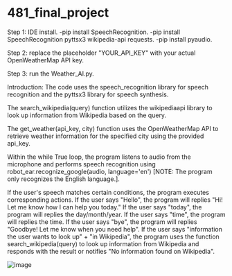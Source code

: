 # 481_final_project
Step 1: IDE install.
-pip install SpeechRecognition.
-pip install SpeechRecognition pyttsx3 wikipedia-api requests.
-pip install pyaudio.

Step 2: replace the placeholder "YOUR_API_KEY" with your actual OpenWeatherMap API key.

Step 3: run the Weather_AI.py.

Introduction:
The code uses the speech_recognition library for speech recognition and the pyttsx3 library for speech synthesis.

The search_wikipedia(query) function utilizes the wikipediaapi library to look up information from Wikipedia based on the query.

The get_weather(api_key, city) function uses the OpenWeatherMap API to retrieve weather information for the specified city using the provided api_key.

Within the while True loop, the program listens to audio from the microphone and performs speech recognition using robot_ear.recognize_google(audio, language='en') [NOTE: The program only recognizes the English language.].

If the user's speech matches certain conditions, the program executes corresponding actions.
If the user says "Hello", the program will replies "Hi! Let me know how I can help you today."
If the user says "today", the program will replies the day/month/year.
If the user says "time", the program will replies the time.
If the user says "bye", the program will replies "Goodbye! Let me know when you need help".
If the user says "information the user wants to look up" + "in Wikipedia", the program uses the function search_wikipedia(query) to look up information from Wikipedia and responds with the result or notifies "No information found on Wikipedia".

![image](https://github.com/HenryLe1998/481_final_project/assets/126354428/f7c88ee6-2dee-438e-9c93-5147db8a7805)
